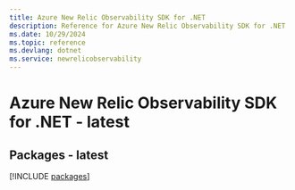 ```yaml
---
title: Azure New Relic Observability SDK for .NET
description: Reference for Azure New Relic Observability SDK for .NET
ms.date: 10/29/2024
ms.topic: reference
ms.devlang: dotnet
ms.service: newrelicobservability
---
```

# Azure New Relic Observability SDK for .NET - latest
## Packages - latest
[!INCLUDE [packages](new-relic-observability-index.md)]